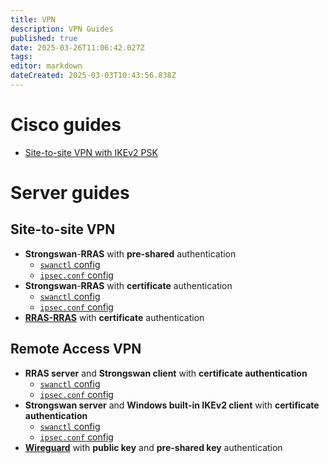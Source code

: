 ```yaml
---
title: VPN
description: VPN Guides
published: true
date: 2025-03-26T11:06:42.027Z
tags: 
editor: markdown
dateCreated: 2025-03-03T10:43:56.838Z
---
```


# Cisco guides

- [Site-to-site VPN with IKEv2 PSK](/vpn/cisco-ikev2-psk)

# Server guides

## Site-to-site VPN

 - **Strongswan**-**RRAS** with **pre-shared** authentication
   - [`swanctl` config](/vpn/linux-windows-strongswan-new)
   - [`ipsec.conf` config](/vpn/s2s-strongswan-rras-old-psk)
 - **Strongswan**-**RRAS** with **certificate** authentication
   - [`swanctl` config](/vpn/linux-windows-strongswan-cert-new)
   - [`ipsec.conf` config](/vpn/s2s-strongswan-rras-old-cert)
 - **[RRAS-RRAS](/vpn/rras-s2s-cert)** with **certificate** authentication

## Remote Access VPN

 - **RRAS server** and **Strongswan client** with **certificate authentication**
   - [`swanctl` config](/vpn/rras-srv-strongswan-ra-client-cert)
   - [`ipsec.conf` config](/vpn/rras-strong-cl-cert-legacy)
 - **Strongswan server** and **Windows built-in IKEv2 client** with **certificate authentication**
   - [`swanctl` config](/vpn/strongswan-srv-windows-client-cert)
   - [`ipsec.conf` config](/vpn/win-clt-strong-srv-cert-legacy)
 - [**Wireguard**](/vpn/wireguard) with **public key** and **pre-shared key** authentication